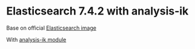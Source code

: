 # Elasticsearch 7.4.2 with analysis-ik

Base on official [Elasticsearch image](https://hub.docker.com/layers/elasticsearch/library/elasticsearch/7.4.2/images/sha256-2e64ba56162a7a46748be2a27c172fe862038f2c093be4ed5cb39cac3580d873?context=explore)

With [analysis-ik module](https://github.com/medcl/elasticsearch-analysis-ik)
